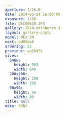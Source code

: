 ```yaml
---
aperture: f/16.0
date: 2014-05-24 16:00:08
exposure: 1/80
file: DSC00630.JPG
gallery: 2014-edinburgh-1
layout: gallery-photo
model: NEX-3N
next: dd99da8
ordering: 53
previous: aa08d7e
sizes:
  640w:
    height: 963
    width: 640
  200x200:
    height: 200
    width: 200
  96x96:
    height: 96
    width: 96
title: null
make: SONY
---
```

